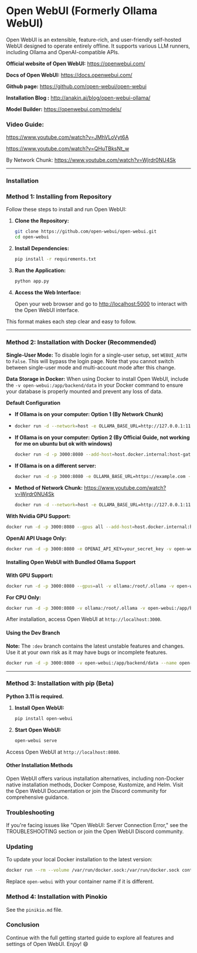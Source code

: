 # Open WebUI (Formerly Ollama WebUI)

Open WebUI is an extensible, feature-rich, and user-friendly self-hosted WebUI designed to operate entirely offline. It supports various LLM runners, including Ollama and OpenAI-compatible APIs.


**Official website of Open WebUI:** https://openwebui.com/

**Docs of Open WebUI:** https://docs.openwebui.com/

**Github page:** https://github.com/open-webui/open-webui

**Installation Blog :** http://anakin.ai/blog/open-webui-ollama/

**Model Builder:** https://openwebui.com/models/

### Video Guide: 
https://www.youtube.com/watch?v=JMhVLoVyt6A

https://www.youtube.com/watch?v=QHuTBksNt_w

By Network Chunk: https://www.youtube.com/watch?v=Wjrdr0NU4Sk


---

### Installation

### Method 1: Installing from Repository

Follow these steps to install and run Open WebUI:

1. **Clone the Repository:**

   ```bash
   git clone https://github.com/open-webui/open-webui.git
   cd open-webui
   ```

2. **Install Dependencies:**

   ```bash
   pip install -r requirements.txt
   ```

3. **Run the Application:**

   ```bash
   python app.py
   ```

4. **Access the Web Interface:**

   Open your web browser and go to [http://localhost:5000](http://localhost:5000) to interact with the Open WebUI interface.

This format makes each step clear and easy to follow.

---

### Method 2:  Installation with Docker (Recommended)

**Single-User Mode:** To disable login for a single-user setup, set `WEBUI_AUTH` to `False`. This will bypass the login page. Note that you cannot switch between single-user mode and multi-account mode after this change.

**Data Storage in Docker:** When using Docker to install Open WebUI, include the `-v open-webui:/app/backend/data` in your Docker command to ensure your database is properly mounted and prevent any loss of data.

**Default Configuration**

- **If Ollama is on your computer: Option 1 (By Network Chunk)**
- 
  ```bash
  docker run -d --network=host -e OLLAMA_BASE_URL=http://127.0.0.1:11434 -v open-webui:/app/backend/data --name open-webui --restart always ghcr.io/open-webui/open-webui:main
  ```
- **If Ollama is on your computer: Option 2 (By Official Guide, not working for me on ubuntu but ok with windows)**
    ```bash
  docker run -d -p 3000:8080 --add-host=host.docker.internal:host-gateway -v open-webui:/app/backend/data --name open-webui --restart always ghcr.io/open-webui/open-webui:main
  ```

- **If Ollama is on a different server:**
  ```bash
  docker run -d -p 3000:8080 -e OLLAMA_BASE_URL=https://example.com -v open-webui:/app/backend/data --name open-webui --restart always ghcr.io/open-webui/open-webui:main
  ```

- **Method of Network Chunk:** https://www.youtube.com/watch?v=Wjrdr0NU4Sk
  ```bash
  docker run -d --network=host -e OLLAMA_BASE_URL=http://127.0.0.1:11434 -v open-webui:/app/backend/data --name open-webui --restart always ghcr.io/open-webui/open-webui:main


**With Nvidia GPU Support:**
```bash
docker run -d -p 3000:8080 --gpus all --add-host=host.docker.internal:host-gateway -v open-webui:/app/backend/data --name open-webui --restart always ghcr.io/open-webui/open-webui:cuda
```

**OpenAI API Usage Only:**
```bash
docker run -d -p 3000:8080 -e OPENAI_API_KEY=your_secret_key -v open-webui:/app/backend/data --name open-webui --restart always ghcr.io/open-webui/open-webui:main
```

#### Installing Open WebUI with Bundled Ollama Support

**With GPU Support:**
```bash
docker run -d -p 3000:8080 --gpus=all -v ollama:/root/.ollama -v open-webui:/app/backend/data --name open-webui --restart always ghcr.io/open-webui/open-webui:ollama
```

**For CPU Only:**
```bash
docker run -d -p 3000:8080 -v ollama:/root/.ollama -v open-webui:/app/backend/data --name open-webui --restart always ghcr.io/open-webui/open-webui:ollama
```

After installation, access Open WebUI at `http://localhost:3000`.

#### Using the Dev Branch
**Note:** The `:dev` branch contains the latest unstable features and changes. Use it at your own risk as it may have bugs or incomplete features.
```bash
docker run -d -p 3000:8080 -v open-webui:/app/backend/data --name open-webui --restart always ghcr.io/open-webui/open-webui:dev
```

---

### Method 3:  Installation with pip (Beta)

**Python 3.11 is required.**

1. **Install Open WebUI:**
   ```bash
   pip install open-webui
   ```

2. **Start Open WebUI:**
   ```bash
   open-webui serve
   ```

Access Open WebUI at `http://localhost:8080`.

#### Other Installation Methods
Open WebUI offers various installation alternatives, including non-Docker native installation methods, Docker Compose, Kustomize, and Helm. Visit the Open WebUI Documentation or join the Discord community for comprehensive guidance.

### Troubleshooting

If you're facing issues like "Open WebUI: Server Connection Error," see the TROUBLESHOOTING section or join the Open WebUI Discord community.

### Updating

To update your local Docker installation to the latest version:
```bash
docker run --rm --volume /var/run/docker.sock:/var/run/docker.sock containrrr/watchtower --run-once open-webui
```
Replace `open-webui` with your container name if it is different.


### Method 4:  Installation with Pinokio

See the `pinikio.md` file.

### Conclusion
Continue with the full getting started guide to explore all features and settings of Open WebUI. Enjoy! 😄
